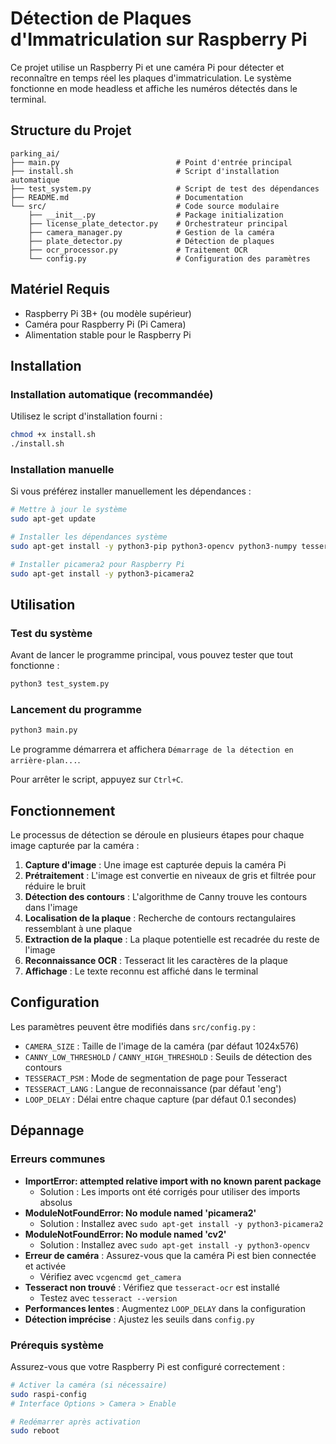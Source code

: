# Détection de Plaques d'Immatriculation sur Raspberry Pi

Ce projet utilise un Raspberry Pi et une caméra Pi pour détecter et reconnaître en temps réel les plaques d'immatriculation. Le système fonctionne en mode headless et affiche les numéros détectés dans le terminal.

## Structure du Projet

```text
parking_ai/
├── main.py                          # Point d'entrée principal
├── install.sh                       # Script d'installation automatique
├── test_system.py                   # Script de test des dépendances
├── README.md                        # Documentation
└── src/                             # Code source modulaire
    ├── __init__.py                  # Package initialization
    ├── license_plate_detector.py    # Orchestrateur principal
    ├── camera_manager.py            # Gestion de la caméra
    ├── plate_detector.py            # Détection de plaques
    ├── ocr_processor.py             # Traitement OCR
    └── config.py                    # Configuration des paramètres
```

## Matériel Requis

- Raspberry Pi 3B+ (ou modèle supérieur)
- Caméra pour Raspberry Pi (Pi Camera)
- Alimentation stable pour le Raspberry Pi

## Installation

### Installation automatique (recommandée)

Utilisez le script d'installation fourni :

```bash
chmod +x install.sh
./install.sh
```

### Installation manuelle

Si vous préférez installer manuellement les dépendances :

```bash
# Mettre à jour le système
sudo apt-get update

# Installer les dépendances système
sudo apt-get install -y python3-pip python3-opencv python3-numpy tesseract-ocr tesseract-ocr-fra

# Installer picamera2 pour Raspberry Pi
sudo apt-get install -y python3-picamera2
```

## Utilisation

### Test du système

Avant de lancer le programme principal, vous pouvez tester que tout fonctionne :

```bash
python3 test_system.py
```

### Lancement du programme

```bash
python3 main.py
```

Le programme démarrera et affichera `Démarrage de la détection en arrière-plan...`.

Pour arrêter le script, appuyez sur `Ctrl+C`.

## Fonctionnement

Le processus de détection se déroule en plusieurs étapes pour chaque image capturée par la caméra :

1. **Capture d'image** : Une image est capturée depuis la caméra Pi
2. **Prétraitement** : L'image est convertie en niveaux de gris et filtrée pour réduire le bruit
3. **Détection des contours** : L'algorithme de Canny trouve les contours dans l'image
4. **Localisation de la plaque** : Recherche de contours rectangulaires ressemblant à une plaque
5. **Extraction de la plaque** : La plaque potentielle est recadrée du reste de l'image
6. **Reconnaissance OCR** : Tesseract lit les caractères de la plaque
7. **Affichage** : Le texte reconnu est affiché dans le terminal

## Configuration

Les paramètres peuvent être modifiés dans `src/config.py` :

- `CAMERA_SIZE` : Taille de l'image de la caméra (par défaut 1024x576)
- `CANNY_LOW_THRESHOLD` / `CANNY_HIGH_THRESHOLD` : Seuils de détection des contours
- `TESSERACT_PSM` : Mode de segmentation de page pour Tesseract
- `TESSERACT_LANG` : Langue de reconnaissance (par défaut 'eng')
- `LOOP_DELAY` : Délai entre chaque capture (par défaut 0.1 secondes)

## Dépannage

### Erreurs communes

- **ImportError: attempted relative import with no known parent package**
  - Solution : Les imports ont été corrigés pour utiliser des imports absolus
- **ModuleNotFoundError: No module named 'picamera2'**
  - Solution : Installez avec `sudo apt-get install -y python3-picamera2`
- **ModuleNotFoundError: No module named 'cv2'**
  - Solution : Installez avec `sudo apt-get install -y python3-opencv`
- **Erreur de caméra** : Assurez-vous que la caméra Pi est bien connectée et activée
  - Vérifiez avec `vcgencmd get_camera`
- **Tesseract non trouvé** : Vérifiez que `tesseract-ocr` est installé
  - Testez avec `tesseract --version`
- **Performances lentes** : Augmentez `LOOP_DELAY` dans la configuration
- **Détection imprécise** : Ajustez les seuils dans `config.py`

### Prérequis système

Assurez-vous que votre Raspberry Pi est configuré correctement :

```bash
# Activer la caméra (si nécessaire)
sudo raspi-config
# Interface Options > Camera > Enable

# Redémarrer après activation
sudo reboot
```
